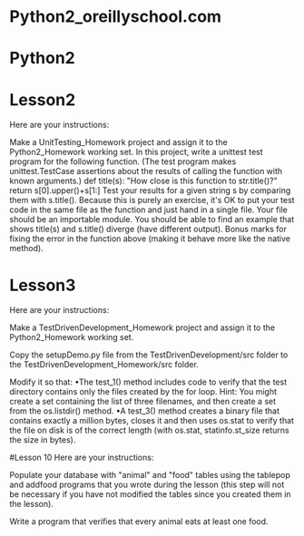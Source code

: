 # Python2_oreillyschool.com
# Python2 

# Lesson2

Here are your instructions:


Make a UnitTesting_Homework project and assign it to the Python2_Homework working set. In this project, write a unittest test program for the following function. (The test program makes unittest.TestCase assertions about the results of calling the function with known arguments.)
def title(s):
    "How close is this function to str.title()?"
    return s[0].upper()+s[1:]
Test your results for a given string s by comparing them with s.title(). Because this is purely an exercise, it's OK to put your test code in the same file as the function and just hand in a single file. Your file should be an importable module. You should be able to find an example that shows title(s) and s.title() diverge (have different output). Bonus marks for fixing the error in the function above (making it behave more like the native method).


# Lesson3

Here are your instructions:


Make a TestDrivenDevelopment_Homework project and assign it to the Python2_Homework working set.

Copy the setupDemo.py file from the TestDrivenDevelopment/src folder to the TestDrivenDevelopment_Homework/src folder.

Modify it so that:
•The test_1() method includes code to verify that the test directory contains only the files created by the for loop. Hint: You might create a set containing the list of three filenames, and then create a set from the os.listdir() method.
•A test_3() method creates a binary file that contains exactly a million bytes, closes it and then uses os.stat to verify that the file on disk is of the correct length (with os.stat, statinfo.st_size returns the size in bytes).


#Lesson 10
Here are your instructions:

Populate your database with "animal" and "food" tables using the tablepop and addfood programs that you wrote during the lesson (this step will not be necessary if you have not modified the tables since you created them in the lesson).

Write a program that verifies that every animal eats at least one food.

